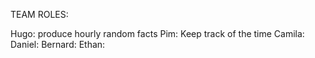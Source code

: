 TEAM ROLES:

Hugo: produce hourly random facts
Pim: Keep track of the time
Camila:
Daniel:
Bernard:
Ethan: 
